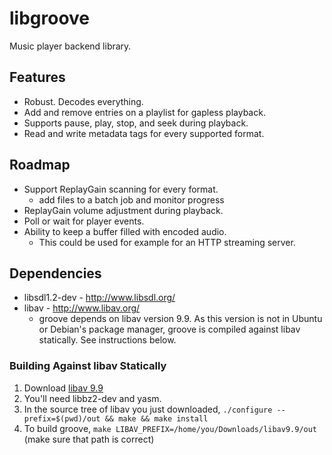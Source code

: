 # libgroove

Music player backend library.

## Features

 * Robust. Decodes everything.
 * Add and remove entries on a playlist for gapless playback.
 * Supports pause, play, stop, and seek during playback.
 * Read and write metadata tags for every supported format.

## Roadmap

 * Support ReplayGain scanning for every format.
   - add files to a batch job and monitor progress
 * ReplayGain volume adjustment during playback.
 * Poll or wait for player events.
 * Ability to keep a buffer filled with encoded audio.
   - This could be used for example for an HTTP streaming server.

## Dependencies

 * libsdl1.2-dev - http://www.libsdl.org/
 * libav - http://www.libav.org/
   - groove depends on libav version 9.9. As this version is not in Ubuntu or
     Debian's package manager, groove is compiled against libav statically.
     See instructions below.

### Building Against libav Statically

 1. Download [libav 9.9](https://www.libav.org/download.html#release_9)
 2. You'll need libbz2-dev and yasm.
 3. In the source tree of libav you just downloaded,
    `./configure --prefix=$(pwd)/out && make && make install`
 4. To build groove, `make LIBAV_PREFIX=/home/you/Downloads/libav9.9/out`
    (make sure that path is correct)
